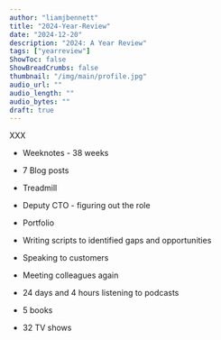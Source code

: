 ```yaml
---
author: "liamjbennett"
title: "2024-Year-Review"
date: "2024-12-20"
description: "2024: A Year Review"
tags: ["yearreview"]
ShowToc: false
ShowBreadCrumbs: false
thumbnail: "/img/main/profile.jpg"
audio_url: ""
audio_length: ""
audio_bytes: ""
draft: true
---
```


XXX

* Weeknotes - 38 weeks
* 7 Blog posts
* Treadmill
* Deputy CTO - figuring out the role
* Portfolio
* Writing scripts to identified gaps and opportunities  
* Speaking to customers
* Meeting colleagues again

* 24 days and 4 hours listening to podcasts
* 5 books
* 32 TV shows 